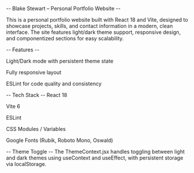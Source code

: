 -- Blake Stewart – Personal Portfolio Website --

This is a personal portfolio website built with React 18 and Vite, designed to showcase projects, skills, and contact information in a modern, clean interface. The site features light/dark theme support, responsive design, and componentized sections for easy scalability.


-- Features --

Light/Dark mode with persistent theme state

Fully responsive layout

ESLint for code quality and consistency


-- Tech Stack --
React 18

Vite 6

ESLint

CSS Modules / Variables

Google Fonts (Rubik, Roboto Mono, Oswald)


-- Theme Toggle --
The ThemeContext.jsx handles toggling between light and dark themes using useContext and useEffect, with persistent storage via localStorage.
